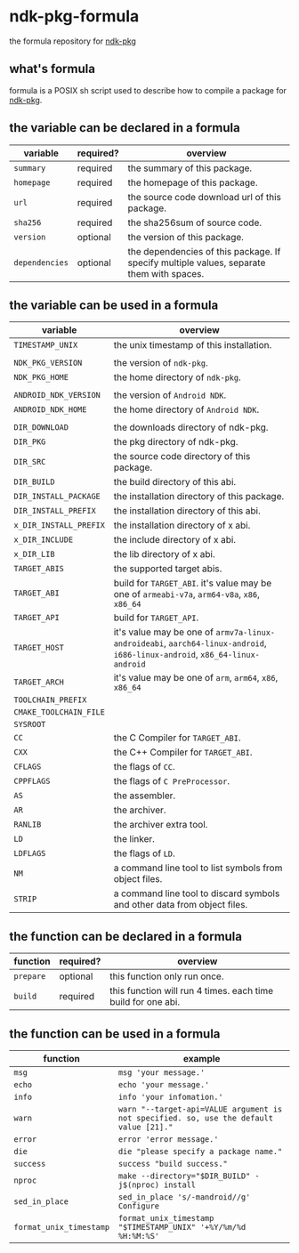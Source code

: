 # ndk-pkg-formula
the formula repository for [ndk-pkg](https://github.com/leleliu008/ndk-pkg)

## what's formula
formula is a POSIX sh script used to describe how to compile a package for [ndk-pkg](https://github.com/leleliu008/ndk-pkg).

## the variable can be declared in a formula
|variable|required?|overview|
|-|-|-|
|`summary`|required|the summary of this package.|
|`homepage`|required|the homepage of this package.|
|`url`|required|the source code download url of this package.|
|`sha256`|required|the sha256sum of source code.|
|`version`|optional|the version of this package.|
|`dependencies`|optional|the dependencies of this package. If specify multiple values, separate them with spaces.|

## the variable can be used in a formula
|variable|overview|
|-|-|
|`TIMESTAMP_UNIX`|the unix timestamp of this installation.|
|||
|`NDK_PKG_VERSION`|the version of `ndk-pkg`.|
|`NDK_PKG_HOME`|the home directory of `ndk-pkg`.|
|||
|`ANDROID_NDK_VERSION`|the version of `Android NDK`.|
|`ANDROID_NDK_HOME`|the home directory of `Android NDK`.|
|||
|`DIR_DOWNLOAD`|the downloads directory of ndk-pkg.|
|`DIR_PKG`|the pkg directory of ndk-pkg.|
|`DIR_SRC`|the source code directory of this package.|
|`DIR_BUILD`|the build directory of this abi.|
|`DIR_INSTALL_PACKAGE`|the installation directory of this package.|
|`DIR_INSTALL_PREFIX`|the installation directory of this abi.|
|`x_DIR_INSTALL_PREFIX`|the installation directory of x abi.|
|`x_DIR_INCLUDE`|the include directory of x abi.|
|`x_DIR_LIB`|the lib directory of x abi.|
|`TARGET_ABIS`|the supported target abis.|
|`TARGET_ABI`|build for `TARGET_ABI`. it's value may be one of `armeabi-v7a`, `arm64-v8a`, `x86`, `x86_64`|
|`TARGET_API`|build for `TARGET_API`.|
|`TARGET_HOST`|it's value may be one of `armv7a-linux-androideabi`, `aarch64-linux-android`, `i686-linux-android`, `x86_64-linux-android`|
|`TARGET_ARCH`|it's value may be one of `arm`, `arm64`, `x86`, `x86_64`|
|`TOOLCHAIN_PREFIX`||
|`CMAKE_TOOLCHAIN_FILE`||
|`SYSROOT`||
|`CC`|the C Compiler for `TARGET_ABI`.|
|`CXX`|the C++ Compiler for `TARGET_ABI`.|
|`CFLAGS`|the flags of `CC`.|
|`CPPFLAGS`|the flags of `C PreProcessor`.|
|`AS`|the assembler.|
|`AR`|the archiver.|
|`RANLIB`|the archiver extra tool.|
|`LD`|the linker.|
|`LDFLAGS`|the flags of `LD`.|
|`NM`|a command line tool to list symbols from object files.|
|`STRIP`|a command line tool to discard symbols and other data from object files.|

## the function can be declared in a formula
|function|required?|overview|
|-|-|-|
|`prepare`|optional|this function only run once.|
|`build`|required|this function will run 4 times. each time build for one abi.|

## the function can be used in a formula
|function|example|
|-|-|
|`msg`|`msg 'your message.'`|
|`echo`|`echo 'your message.'`|
|`info`|`info 'your infomation.'`|
|`warn`|`warn "--target-api=VALUE argument is not specified. so, use the default value [21]."`|
|`error`|`error 'error message.'`|
|`die`|`die "please specify a package name."`|
|`success`|`success "build success."`|
|`nproc`|`make --directory="$DIR_BUILD" -j$(nproc) install`|
|`sed_in_place`|`sed_in_place 's/-mandroid//g' Configure`|
|`format_unix_timestamp`|`format_unix_timestamp "$TIMESTAMP_UNIX" '+%Y/%m/%d %H:%M:%S'`|
